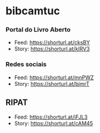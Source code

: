 # bibcamtuc

### Portal do Livro Aberto
* Feed: https://shorturl.at/cksBY
* Story: https://shorturl.at/kIRV3
### Redes sociais
* Feed: https://shorturl.at/mnPWZ
* Story: https://shorturl.at/bjmrT
## RIPAT
* Feed: https://shorturl.at/iFJL3
* Story: https://shorturl.at/cAM45
